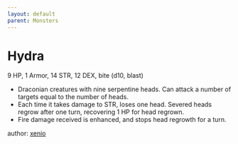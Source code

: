 ```yaml
---
layout: default
parent: Monsters
---
```


# Hydra
9 HP, 1 Armor, 14 STR, 12 DEX, bite (d10, blast)

- Draconian creatures with nine serpentine heads. Can attack a number of targets equal to the number of heads. 
- Each time it takes damage to STR, loses one head. Severed heads regrow after one turn, recovering 1 HP for head regrown. 
- Fire damage received is enhanced, and stops head regrowth for a turn.

author: [xenio](https://xenioinabottle.blogspot.com/2021/03/classic-monsters-for-cairnito-part-2.html)
